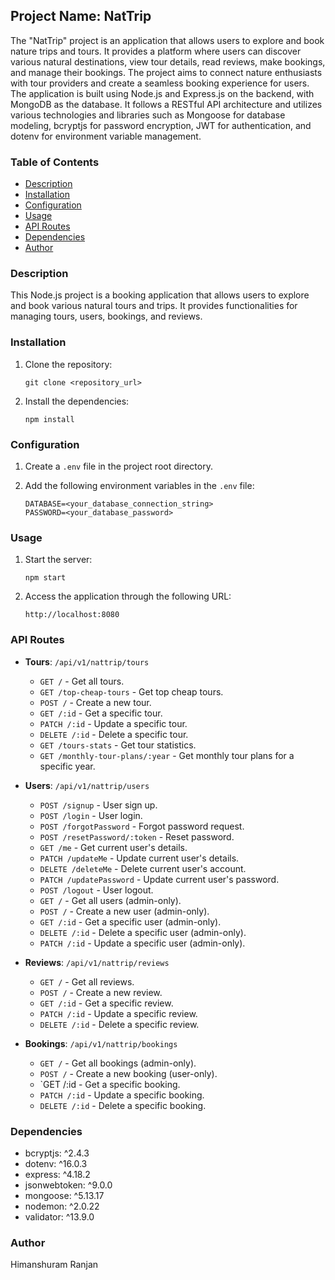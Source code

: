 ## Project Name: NatTrip

The "NatTrip" project is an application that allows users to explore and book nature trips and tours. It provides a platform where users can discover various natural destinations, view tour details, read reviews, make bookings, and manage their bookings. The project aims to connect nature enthusiasts with tour providers and create a seamless booking experience for users.
The application is built using Node.js and Express.js on the backend, with MongoDB as the database. It follows a RESTful API architecture and utilizes various technologies and libraries such as Mongoose for database modeling, bcryptjs for password encryption, JWT for authentication, and dotenv for environment variable management.

### Table of Contents

- [Description](#description)
- [Installation](#installation)
- [Configuration](#configuration)
- [Usage](#usage)
- [API Routes](#api-routes)
- [Dependencies](#dependencies)
- [Author](#author)

### Description

This Node.js project is a booking application that allows users to explore and book various natural tours and trips. It provides functionalities for managing tours, users, bookings, and reviews.

### Installation

1. Clone the repository:

   ```shell
   git clone <repository_url>
   ```

2. Install the dependencies:

   ```shell
   npm install
   ```

### Configuration

1. Create a `.env` file in the project root directory.
2. Add the following environment variables in the `.env` file:

   ```plaintext
   DATABASE=<your_database_connection_string>
   PASSWORD=<your_database_password>
   ```

### Usage

1. Start the server:

   ```shell
   npm start
   ```

2. Access the application through the following URL:

   ```plaintext
   http://localhost:8080
   ```

### API Routes

- **Tours**: `/api/v1/nattrip/tours`
  - `GET /` - Get all tours.
  - `GET /top-cheap-tours` - Get top cheap tours.
  - `POST /` - Create a new tour.
  - `GET /:id` - Get a specific tour.
  - `PATCH /:id` - Update a specific tour.
  - `DELETE /:id` - Delete a specific tour.
  - `GET /tours-stats` - Get tour statistics.
  - `GET /monthly-tour-plans/:year` - Get monthly tour plans for a specific year.

- **Users**: `/api/v1/nattrip/users`
  - `POST /signup` - User sign up.
  - `POST /login` - User login.
  - `POST /forgotPassword` - Forgot password request.
  - `POST /resetPassword/:token` - Reset password.
  - `GET /me` - Get current user's details.
  - `PATCH /updateMe` - Update current user's details.
  - `DELETE /deleteMe` - Delete current user's account.
  - `PATCH /updatePassword` - Update current user's password.
  - `POST /logout` - User logout.
  - `GET /` - Get all users (admin-only).
  - `POST /` - Create a new user (admin-only).
  - `GET /:id` - Get a specific user (admin-only).
  - `DELETE /:id` - Delete a specific user (admin-only).
  - `PATCH /:id` - Update a specific user (admin-only).

- **Reviews**: `/api/v1/nattrip/reviews`
  - `GET /` - Get all reviews.
  - `POST /` - Create a new review.
  - `GET /:id` - Get a specific review.
  - `PATCH /:id` - Update a specific review.
  - `DELETE /:id` - Delete a specific review.

- **Bookings**: `/api/v1/nattrip/bookings`
  - `GET /` - Get all bookings (admin-only).
  - `POST /` - Create a new booking (user-only).
  - `GET /:id - Get a specific booking.
  - `PATCH /:id` - Update a specific booking.
  - `DELETE /:id` - Delete a specific booking.


### Dependencies

- bcryptjs: ^2.4.3
- dotenv: ^16.0.3
- express: ^4.18.2
- jsonwebtoken: ^9.0.0
- mongoose: ^5.13.17
- nodemon: ^2.0.22
- validator: ^13.9.0

### Author

Himanshuram Ranjan